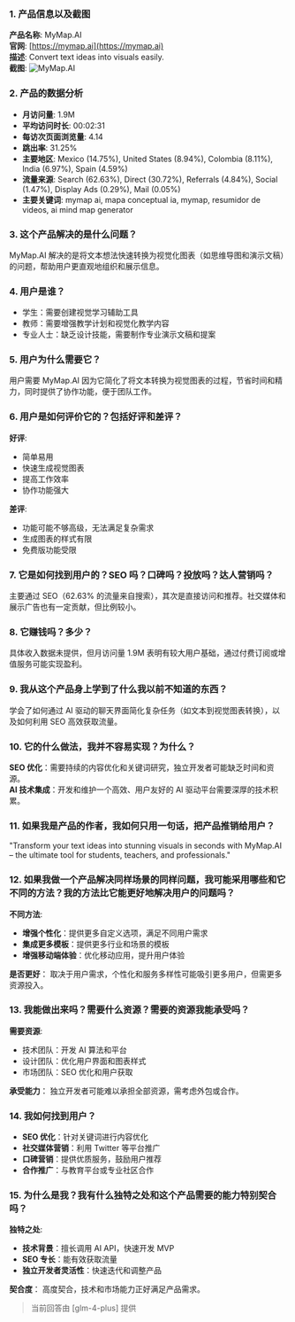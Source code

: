### 1. 产品信息以及截图

**产品名称**: MyMap.AI  
**官网**: [https://mymap.ai](https://mymap.ai)  
**描述**: Convert text ideas into visuals easily.  
**截图**: ![MyMap.AI](https://cdn-images.toolify.ai/170367152352414460.jpg)

### 2. 产品的数据分析

- **月访问量**: 1.9M
- **平均访问时长**: 00:02:31
- **每访次页面浏览量**: 4.14
- **跳出率**: 31.25%
- **主要地区**: Mexico (14.75%), United States (8.94%), Colombia (8.11%), India (6.97%), Spain (4.59%)
- **流量来源**: Search (62.63%), Direct (30.72%), Referrals (4.84%), Social (1.47%), Display Ads (0.29%), Mail (0.05%)
- **主要关键词**: mymap ai, mapa conceptual ia, mymap, resumidor de videos, ai mind map generator

### 3. 这个产品解决的是什么问题？

MyMap.AI 解决的是将文本想法快速转换为视觉化图表（如思维导图和演示文稿）的问题，帮助用户更直观地组织和展示信息。

### 4. 用户是谁？

- 学生：需要创建视觉学习辅助工具
- 教师：需要增强教学计划和视觉化教学内容
- 专业人士：缺乏设计技能，需要制作专业演示文稿和提案

### 5. 用户为什么需要它？

用户需要 MyMap.AI 因为它简化了将文本转换为视觉图表的过程，节省时间和精力，同时提供了协作功能，便于团队工作。

### 6. 用户是如何评价它的？包括好评和差评？

**好评**:
- 简单易用
- 快速生成视觉图表
- 提高工作效率
- 协作功能强大

**差评**:
- 功能可能不够高级，无法满足复杂需求
- 生成图表的样式有限
- 免费版功能受限

### 7. 它是如何找到用户的？SEO 吗？口碑吗？投放吗？达人营销吗？

主要通过 SEO（62.63% 的流量来自搜索），其次是直接访问和推荐。社交媒体和展示广告也有一定贡献，但比例较小。

### 8. 它赚钱吗？多少？

具体收入数据未提供，但月访问量 1.9M 表明有较大用户基础，通过付费订阅或增值服务可能实现盈利。

### 9. 我从这个产品身上学到了什么我以前不知道的东西？

学会了如何通过 AI 驱动的聊天界面简化复杂任务（如文本到视觉图表转换），以及如何利用 SEO 高效获取流量。

### 10. 它的什么做法，我并不容易实现？为什么？

**SEO 优化**：需要持续的内容优化和关键词研究，独立开发者可能缺乏时间和资源。  
**AI 技术集成**：开发和维护一个高效、用户友好的 AI 驱动平台需要深厚的技术积累。

### 11. 如果我是产品的作者，我如何只用一句话，把产品推销给用户？

"Transform your text ideas into stunning visuals in seconds with MyMap.AI – the ultimate tool for students, teachers, and professionals."

### 12. 如果我做一个产品解决同样场景的同样问题，我可能采用哪些和它不同的方法？我的方法比它能更好地解决用户的问题吗？

**不同方法**:
- **增强个性化**：提供更多自定义选项，满足不同用户需求
- **集成更多模板**：提供更多行业和场景的模板
- **增强移动端体验**：优化移动应用，提升用户体验

**是否更好**：
取决于用户需求，个性化和服务多样性可能吸引更多用户，但需更多资源投入。

### 13. 我能做出来吗？需要什么资源？需要的资源我能承受吗？

**需要资源**:
- 技术团队：开发 AI 算法和平台
- 设计团队：优化用户界面和图表样式
- 市场团队：SEO 优化和用户获取

**承受能力**：
独立开发者可能难以承担全部资源，需考虑外包或合作。

### 14. 我如何找到用户？

- **SEO 优化**：针对关键词进行内容优化
- **社交媒体营销**：利用 Twitter 等平台推广
- **口碑营销**：提供优质服务，鼓励用户推荐
- **合作推广**：与教育平台或专业社区合作

### 15. 为什么是我？我有什么独特之处和这个产品需要的能力特别契合吗？

**独特之处**:
- **技术背景**：擅长调用 AI API，快速开发 MVP
- **SEO 专长**：能有效获取流量
- **独立开发者灵活性**：快速迭代和调整产品

**契合度**：
高度契合，技术和市场能力正好满足产品需求。

> 当前回答由 [glm-4-plus] 提供